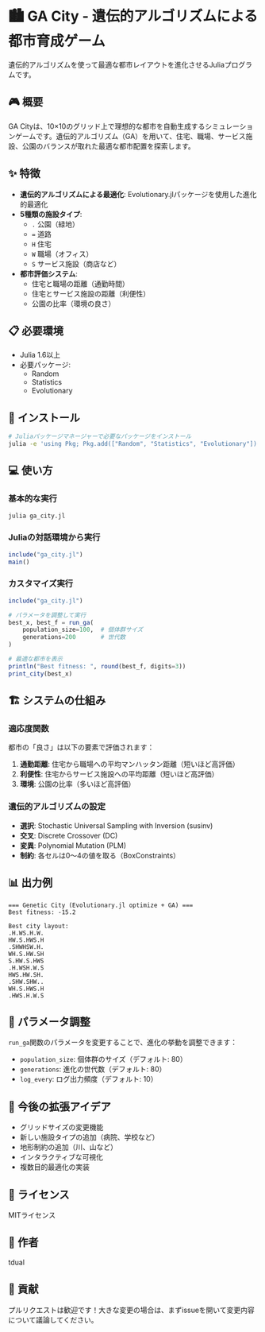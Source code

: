 # 🏙️ GA City - 遺伝的アルゴリズムによる都市育成ゲーム

遺伝的アルゴリズムを使って最適な都市レイアウトを進化させるJuliaプログラムです。

## 🎮 概要

GA Cityは、10×10のグリッド上で理想的な都市を自動生成するシミュレーションゲームです。遺伝的アルゴリズム（GA）を用いて、住宅、職場、サービス施設、公園のバランスが取れた最適な都市配置を探索します。

## ✨ 特徴

- **遺伝的アルゴリズムによる最適化**: Evolutionary.jlパッケージを使用した進化的最適化
- **5種類の施設タイプ**: 
  - `.` 公園（緑地）
  - `=` 道路
  - `H` 住宅
  - `W` 職場（オフィス）
  - `S` サービス施設（商店など）
- **都市評価システム**: 
  - 住宅と職場の距離（通勤時間）
  - 住宅とサービス施設の距離（利便性）
  - 公園の比率（環境の良さ）

## 📋 必要環境

- Julia 1.6以上
- 必要パッケージ:
  - Random
  - Statistics
  - Evolutionary

## 🚀 インストール

```bash
# Juliaパッケージマネージャーで必要なパッケージをインストール
julia -e 'using Pkg; Pkg.add(["Random", "Statistics", "Evolutionary"])'
```

## 💻 使い方

### 基本的な実行

```bash
julia ga_city.jl
```

### Juliaの対話環境から実行

```julia
include("ga_city.jl")
main()
```

### カスタマイズ実行

```julia
include("ga_city.jl")

# パラメータを調整して実行
best_x, best_f = run_ga(
    population_size=100,  # 個体群サイズ
    generations=200       # 世代数
)

# 最適な都市を表示
println("Best fitness: ", round(best_f, digits=3))
print_city(best_x)
```

## 🏗️ システムの仕組み

### 適応度関数

都市の「良さ」は以下の要素で評価されます：

1. **通勤距離**: 住宅から職場への平均マンハッタン距離（短いほど高評価）
2. **利便性**: 住宅からサービス施設への平均距離（短いほど高評価）
3. **環境**: 公園の比率（多いほど高評価）

### 遺伝的アルゴリズムの設定

- **選択**: Stochastic Universal Sampling with Inversion (susinv)
- **交叉**: Discrete Crossover (DC)
- **変異**: Polynomial Mutation (PLM)
- **制約**: 各セルは0〜4の値を取る（BoxConstraints）

## 📊 出力例

```
=== Genetic City (Evolutionary.jl optimize + GA) ===
Best fitness: -15.2

Best city layout:
.H.WS.H.W.
HW.S.HWS.H
.SHWHSW.H.
WH.S.HW.SH
S.HW.S.HWS
.H.WSH.W.S
HWS.HW.SH.
.SHW.SHW..
WH.S.HWS.H
.HWS.H.W.S
```

## 🔧 パラメータ調整

`run_ga`関数のパラメータを変更することで、進化の挙動を調整できます：

- `population_size`: 個体群のサイズ（デフォルト: 80）
- `generations`: 進化の世代数（デフォルト: 80）
- `log_every`: ログ出力頻度（デフォルト: 10）

## 🎯 今後の拡張アイデア

- グリッドサイズの変更機能
- 新しい施設タイプの追加（病院、学校など）
- 地形制約の追加（川、山など）
- インタラクティブな可視化
- 複数目的最適化の実装

## 📝 ライセンス

MITライセンス

## 👤 作者

tdual

## 🤝 貢献

プルリクエストは歓迎です！大きな変更の場合は、まずissueを開いて変更内容について議論してください。